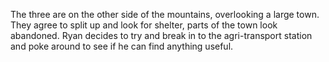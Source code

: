 The three are on the other side of the mountains, overlooking a large town. They agree to split up and look for shelter, parts of the town look abandoned. Ryan decides to try and break in to the agri-transport station and poke around to see if he can find anything useful.